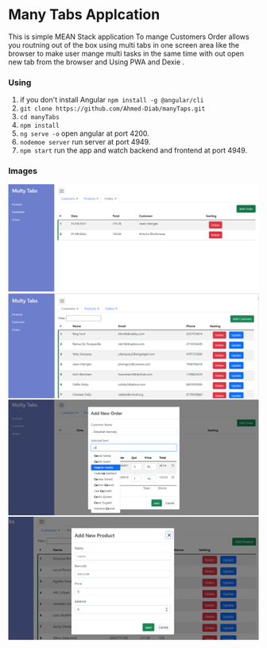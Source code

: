# Many Tabs Applcation
This is simple MEAN Stack application To mange Customers Order allows  you routning out of the box using multi tabs in one screen area like the browser to make user mange multi tasks in the same time with out open new tab from the browser and Using PWA and Dexie .

### Using
1.  if you don't install Angular `npm install -g @angular/cli`
2. `git clone https://github.com/Ahmed-Diab/manyTaps.git`
3. `cd manyTabs`
4. `npm install`
5. `ng serve -o` open angular at port 4200.
6. `nodemoe server` run server at port 4949.
7. `npm start` run the app and watch backend and frontend at port 4949.

### Images
![many-tabs image](/src/assets/images/orders.PNG)
![many-tabs image](/src/assets/images/customers.PNG)
![many-tabs image](/src/assets/images/selectItem.PNG)
![many-tabs image](/src/assets/images/addNewProduct.PNG)